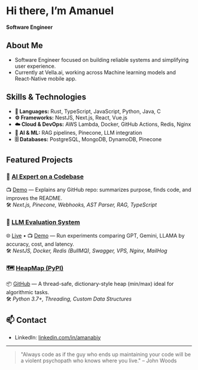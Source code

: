# Hi there, I’m Amanuel

**Software Engineer**

## About Me
- Software Engineer focused on building reliable systems and simplifying user experience.
- Currently at Vella.ai, working across Machine learning models and React-Native mobile app.

## Skills & Technologies
- **🧠 Languages:** Rust, TypeScript, JavaScript, Python, Java, C
- **⚙ Frameworks:** NestJS, Next.js, React, Vue.js
- **☁️ Cloud & DevOps:** AWS Lambda, Docker, GitHub Actions, Redis, Nginx
- **🤖 AI & ML:** RAG pipelines, Pinecone, LLM integration
- **🗄 Databases:** PostgreSQL, MongoDB, DynamoDB, Pinecone

## Featured Projects

### 🤖 [AI Expert on a Codebase](https://github.com/amanabiy/codebase_rag)  
📺 [Demo](https://youtu.be/f6kvM_HHtps) — Explains any GitHub repo: summarizes purpose, finds code, and improves the README.  
🛠️ *Next.js, Pinecone, Webhooks, AST Parser, RAG, TypeScript*

### 🧪 [LLM Evaluation System](https://github.com/amanabiy/llm-evaluator-back-end)  
🌐 [Live](https://llm-evaluation-api.amanabiy.tech) • 📺 [Demo](https://youtu.be/NJllqz4Y_vQ) — Run experiments comparing GPT, Gemini, LLAMA by accuracy, cost, and latency.  
🛠️ *NestJS, Docker, Redis (BullMQ), Swagger, VPS, Nginx, MailHog*

### 🗺️ [HeapMap (PyPI)](https://pypi.org/project/heapmap/)  
📦 [GitHub](https://github.com/amanabiy/heapmap) — A thread-safe, dictionary-style heap (min/max) ideal for algorithmic tasks.  
🛠️ *Python 3.7+, Threading, Custom Data Structures*

## 📫 Contact
- LinkedIn: [linkedin.com/in/amanabiy](https://linkedin.com/in/amanabiy)

---

> "Always code as if the guy who ends up maintaining your code will be a violent psychopath who knows where you live." – John Woods

